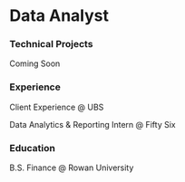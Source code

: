 # Data Analyst

### Technical Projects
Coming Soon

### Experience
Client Experience @ UBS

Data Analytics & Reporting Intern @ Fifty Six

### Education
B.S. Finance @ Rowan University 
